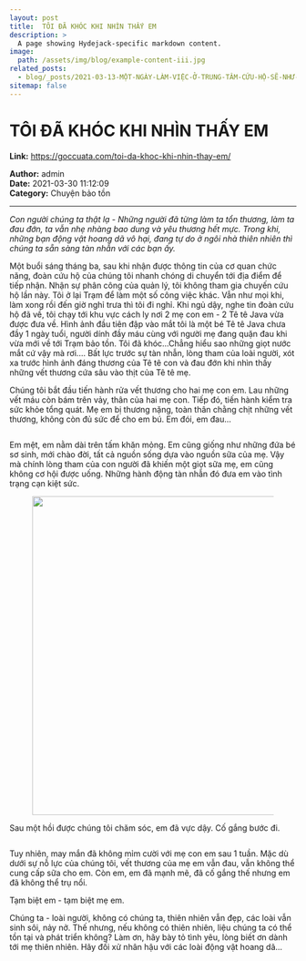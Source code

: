 ```yaml
---
layout: post
title:  TÔI ĐÃ KHÓC KHI NHÌN THẤY EM
description: >
  A page showing Hydejack-specific markdown content.
image: 
  path: /assets/img/blog/example-content-iii.jpg
related_posts:
  - blog/_posts/2021-03-13-MỘT-NGÀY-LÀM-VIỆC-Ở-TRUNG-TÂM-CỨU-HỘ-SẼ-NHƯ-THẾ-NÀ.md
sitemap: false
---
```


# TÔI ĐÃ KHÓC KHI NHÌN THẤY EM

**Link:** https://goccuata.com/toi-da-khoc-khi-nhin-thay-em/

**Author:** admin  
**Date:** 2021-03-30 11:12:09  
**Category:** Chuyện bảo tồn

---

<!-- wp:paragraph -->
<p><em>Con người chúng ta thật lạ -  Những người đã từng làm ta tổn thương, làm ta đau đớn, ta vẫn nhẹ nhàng bao dung và yêu thương hết mực. Trong khi, những bạn động vật hoang dã vô hại, đang tự do ở ngôi nhà thiên nhiên thì chúng ta sẵn sàng tàn nhẫn với các bạn ấy. </em></p>
<!-- /wp:paragraph -->

<!-- wp:paragraph -->
<p>Một buổi sáng tháng ba, sau khi nhận được thông tin của cơ quan chức năng, đoàn cứu hộ của chúng tôi nhanh chóng di chuyển tới địa điểm để tiếp nhận. Nhận sự phân công của quản lý, tôi không tham gia chuyến cứu hộ lần này. Tôi ở lại Trạm để làm một số công việc khác. Vẫn như mọi khi, làm xong rồi đến giờ nghỉ trưa thì tôi đi nghỉ. Khi ngủ dậy, nghe tin đoàn cứu hộ đã về, tôi chạy tới khu vực cách ly nơi 2 mẹ con em - 2 Tê tê Java vừa được đưa về. Hình ảnh đầu tiên đập vào mắt tôi là một bé Tê tê Java chưa đầy 1 ngày tuổi, người dính đầy máu cùng với người mẹ đang quặn đau khi vừa mới về tới Trạm bảo tồn. Tôi đã khóc...Chẳng hiểu sao những giọt nước mắt cứ vậy mà rơi.... Bất lực trước sự tàn nhẫn, lòng tham của loài người,  xót xa trước hình ảnh đáng thương của Tê tê con và đau đớn khi nhìn thấy những vết thương cứa sâu vào thịt của Tê tê mẹ.</p>
<!-- /wp:paragraph -->

<!-- wp:paragraph -->
<p>Chúng tôi bắt đầu tiến hành rửa vết thương cho hai mẹ con em. Lau những vết máu còn bám trên vảy, thân của hai mẹ con. Tiếp đó, tiến hành kiểm tra sức khỏe tổng quát. Mẹ em bị thương nặng, toàn thân chằng chịt những vết thương, không còn đủ sức để cho em bú. Em đói, em đau...</p>
<!-- /wp:paragraph -->

<!-- wp:image {"id":166,"sizeSlug":"large","linkDestination":"none"} -->
<figure class="wp-block-image size-large"><img src="http://goccuata.com/wp-content/uploads/2021/03/Animal-should-not-require-permission-to-live-on-earth.-Animal-were-give-the-right-to-be-hear-long-before-we-arrived-1024x819.png" alt="" class="wp-image-166"/></figure>
<!-- /wp:image -->

<!-- wp:paragraph -->
<p>Em mệt, em nằm dài trên tấm khăn mỏng. Em cũng giống như những đứa bé sơ sinh, mới chào đời, tất cả nguồn sống dựa vào nguồn sữa của mẹ. Vậy mà chính lòng tham của con người đã khiến một giọt sữa mẹ, em cũng không cơ hội được uống. Những hành động tàn nhẫn đó đưa em vào tình trạng cạn kiệt sức.</p>
<!-- /wp:paragraph -->

<!-- wp:image {"id":164,"width":840,"height":560,"sizeSlug":"large","linkDestination":"none"} -->
<figure class="wp-block-image size-large is-resized"><img src="http://goccuata.com/wp-content/uploads/2021/03/IMG_6939-1024x683.jpg" alt="" class="wp-image-164" width="840" height="560"/></figure>
<!-- /wp:image -->

<!-- wp:paragraph -->
<p>Sau một hồi được chúng tôi chăm sóc, em đã vực dậy. Cố gắng bước đi.</p>
<!-- /wp:paragraph -->

<!-- wp:image {"id":167,"sizeSlug":"large","linkDestination":"none"} -->
<figure class="wp-block-image size-large"><img src="http://goccuata.com/wp-content/uploads/2021/03/IMG_6917-1024x683.jpg" alt="" class="wp-image-167"/></figure>
<!-- /wp:image -->

<!-- wp:paragraph -->
<p>Tuy nhiên, may mắn đã không mỉm cười với mẹ con em sau 1 tuần. Mặc dù dưới sự nỗ lực của chúng tôi, vết thương của mẹ em vẫn đau, vẫn không thể cung cấp sữa cho em. Còn em, em đã mạnh mẽ, đã cố gắng thế nhưng em đã không thể trụ nổi.</p>
<!-- /wp:paragraph -->

<!-- wp:paragraph -->
<p>Tạm biệt em - tạm biệt mẹ em.</p>
<!-- /wp:paragraph -->

<!-- wp:paragraph -->
<p>Chúng ta - loài người, không có chúng ta, thiên nhiên vẫn đẹp, các loài vẫn sinh sôi, nảy nở. Thế nhưng, nếu không có thiên nhiên, liệu chúng ta có thể tồn tại và phát triển không? Làm ơn, hãy bày tỏ tình yêu, lòng biết ơn dành tới mẹ thiên nhiên. Hãy đối xử nhân hậu với các loài động vật hoang dã...</p>
<!-- /wp:paragraph -->